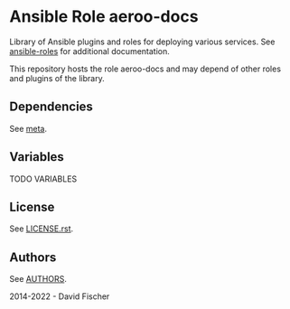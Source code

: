 # Ansible Role aeroo-docs

Library of Ansible plugins and roles for deploying various services.
See [ansible-roles](https://github.com/davidfischer-ch/ansible-roles) for additional documentation.

This repository hosts the role aeroo-docs and may depend of other roles and plugins of the library.

## Dependencies

See [meta](meta/main.yml).

## Variables

TODO VARIABLES

## License

See [LICENSE.rst](LICENSE.rst).

## Authors

See [AUTHORS](AUTHORS).

2014-2022 - David Fischer
